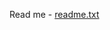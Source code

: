 Read me - [readme.txt](https://github.com/WavyDevelopment/WavyDevelopment-Vanity-Bot/files/9795378/readme.txt)
